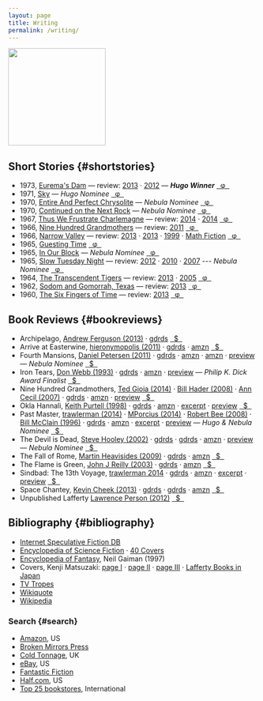 ```yaml
---
layout: page
title: Writing
permalink: /writing/
---
```


<a href="http://www.centipedepress.com/authors/lafferty.html"><img src="{{ site.baseurl }}/images/works.jpg" height="197"></a>

## Short Stories {#shortstories}

* 1973, [Eurema's Dam](https://www.google.com/search?&q=r.a.+lafferty+%22eurema%27s+dam%22) &mdash; review: [2013](http://ralafferty.tumblr.com/post/62040086300/70-euremas-dam) &middot; [2012](http://antsofgodarequeerfish.blogspot.com/2012/04/illustration-for-euremas-dam.html) &mdash; <b>*Hugo Winner*</b> [&nbsp; &phi; &nbsp;](http://www.isfdb.org/cgi-bin/title.cgi?41531)
* 1971, [Sky](https://www.google.com/search?&q=r.a.+lafferty+"sky") &mdash; *Hugo Nominee* [&nbsp; &phi; &nbsp;](http://www.isfdb.org/cgi-bin/title.cgi?40938)
* 1970, [Entire And Perfect Chrysolite](https://www.google.com/search?&q=r.a.+lafferty+%22entire+and+perfect+chrysolite%22) &mdash; *Nebula Nominee* [&nbsp; &phi; &nbsp;](http://www.isfdb.org/cgi-bin/title.cgi?41436)
* 1970, [Continued on the Next Rock](https://www.google.com/search?q=Continued+on+the+Next+Rock&ie=utf-8&oe=utf-8#channel=fs&q=r.a.+lafferty+%22Continued+on+the+Next+Rock%22) &mdash; *Nebula Nominee* [&nbsp; &phi; &nbsp;](http://www.isfdb.org/cgi-bin/title.cgi?41531)
* 1967, [Thus We Frustrate Charlemagne](https://www.google.com/search?&q=r.a.+lafferty+"thus+we+frustrate+charlemagne") &mdash; review: [2014](http://ttdlabyrinth.wordpress.com/2014/08/01/reprint-thus-we-frustrate-charlemagne/) &middot; [2014](https://livingthegeeklife.wordpress.com/2014/01/05/short-story-saturday-thus-we-frustrate-charlemagne/) [&nbsp; &phi; &nbsp;](http://www.isfdb.org/cgi-bin/title.cgi?52255)
* 1966, [Nine Hundred Grandmothers](https://web.archive.org/web/20080124051430/http://www.scifi.com/scifiction/classics/classics_archive/lafferty/lafferty1.html) &mdash; review: [2011](http://antsofgodarequeerfish.blogspot.com/2011/09/thoughts-on-nine-hundred-grandmothers.html) [&nbsp; &phi; &nbsp;](http://www.isfdb.org/cgi-bin/title.cgi?54132)
* 1966, [Narrow Valley](https://web.archive.org/web/20040813150700/http://www.scifi.com/scifiction/classics/classics_archive/lafferty3/lafferty31.html) &mdash; review: [2013](http://www.yetanotherlaffertyblog.com/2013/06/you-cant-go-back-and-narrow-valley.html) &middot; [2013](http://mporcius.blogspot.com/2013/10/narrow-valley-by-r-lafferty.html) &middot; [1999](http://www.amazon.com/Lafferty-Orbit-R-A/product-reviews/1880448688) &middot; [Math Fiction](http://kasmana.people.cofc.edu/MATHFICT/mfview.php?callnumber=mf733) [&nbsp; &phi; &nbsp;](http://www.isfdb.org/cgi-bin/title.cgi?53936)
* 1965, [Guesting Time](http://www.baenebooks.com/chapters/9781625791191/9781625791191___3.htm) [&nbsp; &phi; &nbsp;](http://www.isfdb.org/cgi-bin/title.cgi?54089)
* 1965, [In Our Block](https://www.google.com/search?&q=r.a.+lafferty+%22in+our+block%22) &mdash; *Nebula Nominee* [&nbsp; &phi; &nbsp;](http://www.isfdb.org/cgi-bin/title.cgi?54099)
* 1965, [Slow Tuesday Night](http://www.baenebooks.com/chapters/9781618249203/9781618249203___2.htm) &mdash; review: [2012](http://happinessisfreesf.blogspot.com/2012/12/slow-tuesday-night-by-r-lafferty.html) &middot; [2010](http://www.sfsignal.com/archives/2010/02/slow_tuesday_night/) &middot; [2007](http://gilthejenius.blogspot.com/2007/02/web-wonder.html) --- *Nebula Nominee* [&nbsp; &phi; &nbsp;](http://www.isfdb.org/cgi-bin/title.cgi?52458)
* 1964, [The Transcendent Tigers](https://web.archive.org/web/20071230052651/www.scifi.com/scifiction/classics/classics_archive/lafferty4/lafferty41.html) &mdash; review: [2013](http://ralafferty.tumblr.com/post/65026598841/75-the-transcendent-tigers) &middot; [2005](http://edsfproject.blogspot.com/2005/11/transcendent-tigers-by-ra-lafferty.html) [&nbsp; &phi; &nbsp;](http://www.isfdb.org/cgi-bin/title.cgi?59357)
* 1962, [Sodom and Gomorrah, Texas](http://manybooks.net/titles/laffertyr2316123161.html) &mdash; review: [2013](http://ralafferty.tumblr.com/post/63240518818/71-sodom-and-gomorrah-texas) [&nbsp; &phi; &nbsp;](http://www.isfdb.org/cgi-bin/title.cgi?59221)
* 1960, [The Six Fingers of Time](http://www.gutenberg.org/ebooks/31663) &mdash; review: [2013](http://ralafferty.tumblr.com/post/55382042501/49-the-six-fingers-of-time) [&nbsp; &phi; &nbsp;](http://www.isfdb.org/cgi-bin/title.cgi?58350)

## Book Reviews {#bookreviews}

* Archipelago, [Andrew Ferguson (2013)](http://ralafferty.tumblr.com/post/70874732451/interlude-archipelago-and-the-argo-legend) 
&middot; [gdrds](http://www.goodreads.com/book/show/2700591-archipelago#other_reviews)
[&nbsp; $ &nbsp;](http://used.addall.com/SuperRare/submitRare.cgi?author=r.a.+lafferty&title=archipelago)
* Arrive at Easterwine, [hieronymopolis (2011)](http://hieronymopolis.wordpress.com/2011/02/21/epiktistes-on-time-from-arrive-at-easterwine-the-autobiography-of-a-ktistec-machine-as-conveyed-to-r-a-lafferty-1971/) 
&middot; [gdrds](http://www.goodreads.com/book/show/2700590-arrive-at-easterwine#other_reviews)
&middot; [amzn](http://www.amazon.com/Arrive-Easterwine-autobiography-ktistec-machine/product-reviews/068412341X/ref=cm_cr_pr_btm_helpful?ie=UTF8&showViewpoints=0&sortBy=byRankDescending) [&nbsp; $ &nbsp;](http://used.addall.com/SuperRare/submitRare.cgi?author=r.a.+lafferty&title=arrive+at+easterwine)
* Fourth Mansions, [Daniel Petersen (2011)](http://antsofgodarequeerfish.blogspot.com/2011/07/some-initial-thoughts-on-r-laffertys.html) 
&middot; [gdrds](http://www.goodreads.com/book/show/689957.Fourth_Mansions#other_reviews)
&middot; [amzn](http://www.amazon.com/FOURTH-MANSIONS-24590-R-A-Lafferty/product-reviews/B001BJ0RAM/ref=cm_cr_dp_see_all_summary?ie=UTF8&showViewpoints=1&sortBy=byRankDescending) 
&middot; [amzn](http://www.amazon.com/Fourth-Mansions-R-A-Lafferty/product-reviews/1557850488/ref=cm_cr_pr_top_helpful?ie=UTF8&showViewpoints=0&sortBy=byRankDescending_) 
&middot; [preview](http://books.google.com/books?id=AJ1yVXoMfkoC&printsec=frontcover&dq=fourth+mansions&hl=en&sa=X&ei=3H47VPmeCIzLsATNi4KIBg&ved=0CCsQuwUwAA#v=onepage&q=fourth%20mansions&f=false) &mdash; *Nebula Nominee* [&nbsp; $ &nbsp;](http://used.addall.com/SuperRare/submitRare.cgi?author=r.a.+lafferty&title=fourth+mansions)
* Iron Tears, [Don Webb (1993)](https://groups.google.com/forum/#!topic/rec.arts.sf.reviews/rnfAKdj_XWQ) 
&middot; [gdrds](http://www.goodreads.com/book/show/1292074.Iron_Tears#other_reviews)
&middot; [amzn](http://www.amazon.com/Iron-Tears-R-A-Lafferty/product-reviews/096290662X/ref=cm_cr_pr_top_helpful?ie=UTF8&showViewpoints=0&sortBy=byRankDescending) 
&middot; [preview](http://books.google.com/books?id=wJZDoE5Hz0MC&printsec=frontcover#v=onepage&q&f=false) 
&mdash; *Philip K. Dick Award Finalist* [&nbsp; $ &nbsp;](http://used.addall.com/SuperRare/submitRare.cgi?author=r.a.+lafferty&title=iron+tears) 
* Nine Hundred Grandmothers, [Ted Gioia (2014)](http://conceptualfiction.com/nine_hundred_grandmothers.html) 
&middot; [Bill Hader (2008)](http://artsbeat.blogs.nytimes.com/2008/01/31/its-so-incredibly-tulsa-bill-haders-book-picks/?_php=true&_type=blogs&_r=0) 
&middot; [Ann Cecil (2007)](http://www.cs.cmu.edu/afs/cs/usr/roboman/www/sigma/review/900grannies.html) 
&middot; [gdrds](http://www.goodreads.com/book/show/492773.Nine_Hundred_Grandmothers#other_reviews)
&middot; [amzn](http://www.amazon.com/Nine-Hundred-Grandmothers-R-Lafferty/product-reviews/0441580513/ref=cm_cr_pr_top_helpful?ie=UTF8&showViewpoints=0&sortBy=byRankDescending)
&middot; [preview](http://books.google.com/books?id=Y_FoU_KMOmkC&printsec=frontcover#v=onepage&q&f=false) [&nbsp; $ &nbsp;](http://used.addall.com/SuperRare/submitRare.cgi?author=r.a.+lafferty&title=nine+hundred+grandmothers)
* Okla Hannali, [Keith Purtell (1998)](http://greatsfandf.com/AUTHORS/LAFFERTY/KeithPurtellLafferty.html) 
&middot; [gdrds](http://www.goodreads.com/book/show/667700.Okla_Hannali#other_reviews)
&middot; [amzn](http://www.amazon.com/Okla-Hannali-R-Lafferty/product-reviews/0806123494/ref=sr_1_1_cm_cr_acr_txt?ie=UTF8&showViewpoints=1)
&middot; [excerpt](https://web.archive.org/web/20070927011811/http://www.prairienet.org/~almahu/hannali.htm) 
&middot; [preview](http://books.google.com/books?id=JEcdwFYa3boC&printsec=frontcover#v=onepage&q&f=false) [&nbsp; $ &nbsp;](http://used.addall.com/SuperRare/submitRare.cgi?author=r.a.+lafferty&title=okla+hannali)
* Past Master, [trawlerman (2014)](http://failingevenbetter.blogspot.com/2014/05/finished-past-master-not-review.html) 
&middot; [MPorcius (2014)](http://mporcius.blogspot.com/2014/01/past-master-by-r-lafferty.html) 
&middot; [Robert Bee (2008)](http://www.irosf.com/q/zine/article/10456) 
&middot; [Bill McClain (1996)](http://watershade.net/wmcclain/past_master.txt) 
&middot; [gdrds](http://www.goodreads.com/book/show/492772.Past_Master#other_reviews)
&middot; [amzn](http://www.amazon.com/Past-Master-Ace-SF-65301/product-reviews/0441653014/ref=sr_1_1_cm_cr_acr_txt?ie=UTF8&showViewpoints=1)
&middot;  [excerpt](http://hieronymopolis.wordpress.com/2010/06/24/raphael-aloysius-laffertys-burlesqued-black-mass-in-his-book-past-master/) 
&middot; [preview](http://books.google.com/books?id=uXHKVdU6nA8C&printsec=frontcover#v=onepage&q&f=false) &mdash; *Hugo & Nebula Nominee* [&nbsp; $ &nbsp;](http://used.addall.com/SuperRare/submitRare.cgi?author=r.a.+lafferty&title=past+master)
* The Devil is Dead, [Steve Hooley (2002)](https://web.archive.org/web/20090917070520/http://www.lostbooks.org/guestreviews/2002-06-27-1.html) 
&middot; [gdrds](http://www.goodreads.com/book/show/1292067.The_Devil_Is_Dead#other_reviews)
&middot; [gdrds](http://www.goodreads.com/book/show/19376473-the-devil-is-dead#other_reviews)
&middot; [amzn](http://www.amazon.com/Devil-Dead-R-Lafferty/product-reviews/1557850461/ref=sr_1_1_cm_cr_acr_txt?ie=UTF8&showViewpoints=1)
&middot; [preview](http://books.google.com/books?id=xk0YTotXzu0C&printsec=frontcover#v=onepage&q&f=false) &mdash; *Nebula Nominee* [&nbsp; $ &nbsp;](http://used.addall.com/SuperRare/submitRare.cgi?author=r.a.+lafferty&title=the+devil+is+dead)
* The Fall of Rome, [Martin Heavisides (2009)](http://theevitable.blogspot.com/2009/01/ra-laffertys-fall-of-rome.html) 
&middot; [gdrds](http://www.goodreads.com/book/show/2806990-the-fall-of-rome#other_reviews)
&middot; [amzn](http://www.amazon.com/fall-Rome-R-Lafferty/product-reviews/B0006CALC4/ref=sr_1_1_cm_cr_acr_txt?ie=UTF8&showViewpoints=1)
[&nbsp; $ &nbsp;](http://used.addall.com/SuperRare/submitRare.cgi?author=r.a.+lafferty&title=the+fall+of+rome)
* The Flame is Green, [John J Reilly (2003)](http://www.benespen.com/storage/the-long-view/tfig.html) 
&middot; [gdrds](http://www.goodreads.com/book/show/4738947-the-flame-is-green#other_reviews)
&middot; [amzn](http://www.amazon.com/flame-green-R-Lafferty/product-reviews/0802703461/ref=sr_1_2_cm_cr_acr_txt?ie=UTF8&showViewpoints=1)
[&nbsp; $ &nbsp;](http://used.addall.com/SuperRare/submitRare.cgi?author=r.a.+lafferty&title=the+flame+is+green)
* Sindbad: The 13th Voyage, 
[trawlerman 2014](http://failingevenbetter.blogspot.com/2014/10/this-great-redemptive-recoil.html)
&middot; [gdrds](http://www.goodreads.com/book/show/2412553.Sindbad#other_reviews)
&middot; [amzn](http://www.amazon.com/Sindbad-Thirteenth-Voyage-R-Lafferty/product-reviews/0962382418/ref=sr_1_1_cm_cr_acr_txt?ie=UTF8&showViewpoints=1)
&middot; [excerpt](http://failingevenbetter.blogspot.com/2014/09/well-its-living-and-living-in-magic.html) 
&middot; [preview](http://books.google.com/books?id=Y9sLZ56fQWMC&printsec=frontcover#v=onepage&q&f=false) 
[&nbsp; $ &nbsp;](http://used.addall.com/SuperRare/submitRare.cgi?author=r.a.+lafferty&title=sindbad)
* Space Chantey, [Kevin Cheek (2013)](http://www.yetanotherlaffertyblog.com/2013/05/deeply-silly.html) 
&middot; [gdrds](http://www.goodreads.com/book/show/2154101.Space_Chantey#other_reviews)
&middot; [gdrds](http://www.goodreads.com/book/show/10876706-pity-about-earth-space-chantey#other_reviews)
&middot; [amzn](http://www.amazon.com/Space-Chantey-About-Earth-Double/product-reviews/B001E50QMW/ref=sr_1_1_cm_cr_acr_txt?ie=UTF8&showViewpoints=1)
[&nbsp; $ &nbsp;](http://used.addall.com/SuperRare/submitRare.cgi?author=r.a.+lafferty&title=space+chantey)
* Unpublished Lafferty [Lawrence Person (2012)](http://www.lawrenceperson.com/?p=7400) [&nbsp; $ &nbsp;](http://www.nyrsf.com/2012/01/)


## Bibliography {#bibliography}

* [Internet Speculative Fiction DB](http://www.isfdb.org/cgi-bin/ea.cgi?36)
* [Encyclopedia of Science Fiction](http://www.sf-encyclopedia.com/entry/lafferty_r_a) &middot; [40 Covers](http://sf-encyclopedia.co.uk/gallery.php?link=lafferty_r_a)
* [Encyclopedia of Fantasy](http://sf-encyclopedia.co.uk/fe.php?nm=lafferty_r_a), Neil Gaiman (1997)
* Covers, Kenji Matsuzaki: [page I](http://hc2.seikyou.ne.jp/home/DrBr/RAL/cover/covers.html) &middot; [page II](http://hc2.seikyou.ne.jp/home/DrBr/RAL/cover/coversA.html) &middot; [page III](http://hc2.seikyou.ne.jp/home/DrBr/RAL/cover/coversM.html) &middot; [Lafferty Books in Japan](http://hc2.seikyou.ne.jp/home/DrBr/RAL/RALjap.html)
* [TV Tropes](http://tvtropes.org/pmwiki/pmwiki.php/Creator/RALafferty)
* [Wikiquote](http://en.wikiquote.org/wiki/R._A._Lafferty)
* [Wikipedia](https://en.wikipedia.org/wiki/R._A._Lafferty)

### Search {#search}

* [Amazon](http://www.amazon.com/s/ref=la_B004LPUKIW_B004LPUKIW_sr?rh=i%3Abooks&field-author=R.A+Lafferty&sort=relevance&ie=UTF8&qid=1413013006), US
* [Broken Mirrors Press](http://smallbeerpress.com/smallbeer/2009/08/03/broken-mirrors-press/)
* [Cold Tonnage](http://www.coldtonnage.com/?CLSN_3127=14130129523127d347f7707db112357e&keyword=lafferty&searchby=author&page=shop%2Fbrowse&fsb=1&Search=Search), UK
* [eBay](http://www.ebay.com/sch/i.html?_from=R40&_trksid=p2050601.m570.l1313.TR11.TRC1.A0.H0.Xr.a.+lafferty&_nkw=r.a.+lafferty&_sacat=0), US
* [Fantastic Fiction](http://www.fantasticfiction.co.uk/l/r-a-lafferty/)
* [Half.com](http://search.half.ebay.com/r-a-lafferty_W0QQ_trksidZp3030Q2em1446Q2el2686QQqueryZrQ2eaQ2eQ20laffertyQQmZbooks), US
* [Top 25 bookstores](http://used.addall.com/), International
